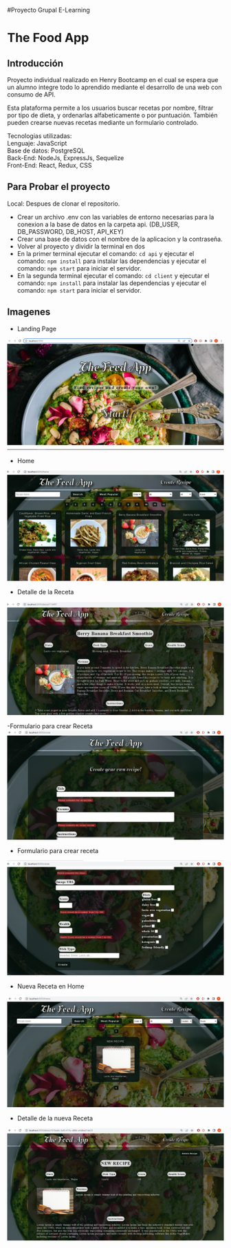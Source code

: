 #Proyecto Grupal E-Learning
# The Food App


## Introducción

Proyecto individual realizado en Henry Bootcamp en el cual se espera que un alumno integre todo lo aprendido mediante el desarrollo de una web con consumo de API. 

Esta plataforma permite a los usuarios buscar recetas por nombre, filtrar por tipo de dieta, y ordenarlas alfabeticamente o por puntuación. También pueden crearse nuevas recetas mediante un formulario controlado. 


Tecnologias utilizadas:
<br>
Lenguaje: JavaScript
<br>
Base de datos: PostgreSQL
<br>
Back-End: NodeJs, ExpressJs, Sequelize
<br>
Front-End: React, Redux, CSS


## Para Probar el proyecto


Local:
Despues de clonar el repositorio.
- Crear un archivo .env con las variables de entorno necesarias para la conexion a la base de datos en la carpeta api.
(DB_USER, DB_PASSWORD, DB_HOST, API_KEY)
- Crear una base de datos con el nombre de la aplicacion y la contraseña.
- Volver al proyecto y dividir la terminal en dos
- En la primer terminal ejecutar el comando: `cd api` y ejecutar el comando: `npm install` para instalar las dependencias y ejecutar el comando: `npm start` para iniciar el servidor.
- En la segunda terminal ejecutar el comando: `cd client` y ejecutar el comando: `npm install` para instalar las dependencias y ejecutar el comando: `npm start` para iniciar el servidor.


## Imagenes

- Landing Page

![landingPage](/images/landingPage.jpeg)


- Home

![home](/images/home.jpeg)


- Detalle de la Receta

![detalle de la receta](/images/detail.jpeg)


-Formulario para crear Receta
![formulario](/images/form1.jpeg)

- Formulario para crear receta

![mercado pago](/images/form2.jpeg)

- Nueva Receta en Home

![nueva receta](/images/newRecipe.jpeg)

- Detalle de la nueva Receta

![detalle de la nueva receta](/images/newRecipeDetail.jpeg)

